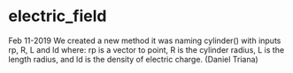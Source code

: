 # electric_field

Feb 11-2019
We created a new method it was naming cylinder() with inputs rp, R, L and ld where: rp is a vector to point, R is the cylinder radius, L is the length radius, and ld is the density of electric charge. (Daniel Triana)
